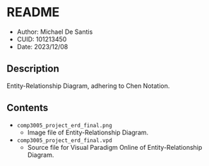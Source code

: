 # README
* Author: Michael De Santis
* CUID: 101213450
* Date: 2023/12/08

## Description
Entity-Relationship Diagram, adhering to Chen Notation.

## Contents
* `comp3005_project_erd_final.png`
    * Image file of Entity-Relationship Diagram.
* `comp3005_project_erd_final.vpd`
    * Source file for Visual Paradigm Online of Entity-Relationship Diagram.
